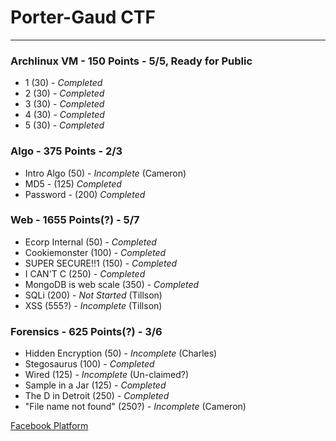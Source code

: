 # Porter-Gaud CTF

---

### Archlinux VM - 150 Points - 5/5, Ready for Public
* 1 (30) - _Completed_
* 2 (30) - _Completed_
* 3 (30) - _Completed_
* 4 (30) - _Completed_
* 5 (30) - _Completed_

### Algo - 375 Points - 2/3
* Intro Algo (50) - _Incomplete_ (Cameron)
* MD5 - (125) _Completed_
* Password - (200) _Completed_

### Web - 1655 Points(?) - 5/7
* Ecorp Internal (50) - _Completed_
* Cookiemonster (100) - _Completed_
* SUPER SECURE!!1 (150) - _Completed_
* I CAN'T C (250) - _Completed_
* MongoDB is web scale (350) - _Completed_
* SQLi (200) - _Not Started_ (Tillson)
* XSS (555?) - _Incomplete_ (Tillson)

### Forensics - 625 Points(?) - 3/6
* Hidden Encryption (50) - _Incomplete_ (Charles)
* Stegosaurus (100) - _Completed_
* Wired (125) - _Incomplete_ (Un-claimed?)
* Sample in a Jar (125) - _Completed_
* The D in Detroit (250) - _Completed_
* "File name not found" (250?) - _Incomplete_ (Cameron)

[Facebook Platform](https://github.com/facebook/fbctf)
